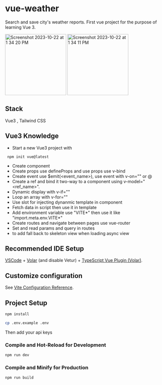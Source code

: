 # vue-weather
Search and save city's weather reports.
First vue project for the purpose of learning Vue 3.  

<img width="200" alt="Screenshot 2023-10-22 at 1 34 20 PM" src="https://github.com/hitpoint6/vue-weather/assets/62563309/523201e6-5b31-491d-abd7-930f1c80a475">
<img width="200" alt="Screenshot 2023-10-22 at 1 34 11 PM" src="https://github.com/hitpoint6/vue-weather/assets/62563309/7017dc33-1536-4cd0-8dea-97a3d72fae52">


## Stack

Vue3 , Tailwind CSS

## Vue3 Knowledge

- Start a new Vue3 project with

```
 npm init vue@latest
```

- Create component
- Create props use defineProps and use props use v-bind
- Create event use $emit(<event_name>), use event with v-on="" or @
- Create a ref and bind it two-way to a component using v-model="<ref_name>".
- Dynamic display with v-if=""
- Loop an array with v-for=""
- Use slot for injecting dynanmic template in component
- Fetch data in script then use it in template
- Add environment variable use "VITE*" then use it like "import.meta.env.VITE*"
- Create routes and navigate between pages use vue-router
- Set and read params and query in routes
- <Suspend> to add fall back to skeleton view when loading async view

## Recommended IDE Setup

[VSCode](https://code.visualstudio.com/) + [Volar](https://marketplace.visualstudio.com/items?itemName=Vue.volar) (and disable Vetur) + [TypeScript Vue Plugin (Volar)](https://marketplace.visualstudio.com/items?itemName=Vue.vscode-typescript-vue-plugin).

## Customize configuration

See [Vite Configuration Reference](https://vitejs.dev/config/).

## Project Setup

```sh
npm install
```

```sh
cp .env.example .env
```

Then add your api keys

### Compile and Hot-Reload for Development

```sh
npm run dev
```

### Compile and Minify for Production

```sh
npm run build
```
